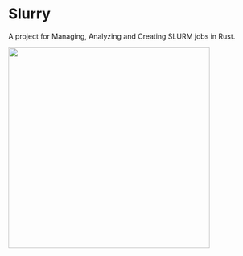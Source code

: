 # Slurry


A project for Managing, Analyzing and Creating SLURM jobs in Rust.

<img src="https://github.com/user-attachments/assets/2a27810d-9bb2-4865-a448-15145a33a8d9" width="400" />